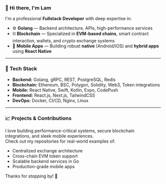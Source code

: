 ### 👋 Hi there, I'm Lam

I'm a professional **Fullstack Developer** with deep expertise in:

- ⚙️ **Golang** — Backend architecture, APIs, high-performance services  
- ⛓️ **Blockchain** — Specialized in **EVM-based chains**, smart contract interaction, wallets, and crypto exchange systems  
- 📱 **Mobile Apps** — Building robust **native** (Android/iOS) and **hybrid apps** using **React Native**

---

### 🔧 Tech Stack

- **Backend:** Golang, gRPC, REST, PostgreSQL, Redis  
- **Blockchain:** Ethereum, BSC, Polygon, Solidity, Web3, Token integrations  
- **Mobile:** React Native, Swift, Kotlin, Expo, CodePush  
- **Frontend:** React.js, Next.js, TailwindCSS  
- **DevOps:** Docker, CI/CD, Nginx, Linux

---

### 📈 Projects & Contributions

I love building performance-critical systems, secure blockchain integrations, and sleek mobile experiences.  
Check out my repositories for real-world examples of:

- Centralized exchange architecture  
- Cross-chain EVM token support  
- Scalable backend services in Go  
- Production-grade mobile apps

Thanks for stopping by! 🚀
